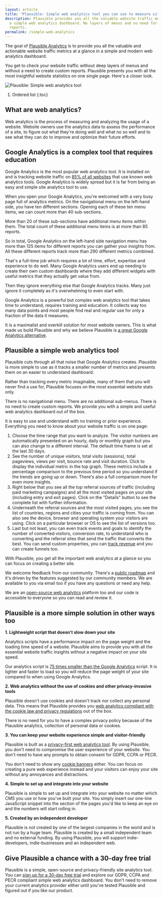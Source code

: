 ```yaml
---
layout: article
title: "Plausible: Simple web analytics tool you can use to measure site traffic"
description: Plausible provides you all the valuable website traffic metrics in
  a simple web analytics dashboard. No layers of menus and no need for custom
  reports.
permalink: /simple-web-analytics
---
```

The goal of [Plausible Analytics](https://plausible.io/) is to provide you all the valuable and actionable website traffic metrics at a glance in a simple and modern web analytics dashboard.

You get to check your website traffic without deep layers of menus and without a need to create custom reports. Plausible presents you with all the most insightful website statistics on one single page. Here's a closer look.

![Plausible: Simple web analytics tool](/uploads/google-analytics-alternatives.png "Plausible: Simple web analytics tool")

1. Ordered list
{:toc}

## What are web analytics?

Web analytics is the process of measuring and analyzing the usage of a website. Website owners use the analytics data to assess the performance of a site, to figure out what they're doing well and what no so well and to see what they can do to improve and optimize their future efforts.

## Google Analytics is a complex tool that requires education

Google Analytics is the most popular web analytics tool. It is installed on and is tracking website traffic on [85% of all websites](https://w3techs.com/technologies/history_overview/traffic_analysis) that use known web analytics tools. Google Analytics is widely spread but it is far from being an easy and simple site analytics tool to use.

When you open your Google Analytics, you're welcomed with a very busy page full of analytics metrics. On the navigational menu on the left-hand side, you have ten different sections. Opening each of these ten menu items, we can count more than 40 sub-sections.

More than 20 of these sub-sections have additional menu items within them. The total count of these additional menu items is at more than 85 reports.

So in total, Google Analytics on the left-hand side navigation menu has more than 125 items for different reports you can gather your insights from. All these different reports track more than 290 different metrics combined.

That's a full-time job which requires a lot of time, effort, expertise and experience to do well. Many Google Analytics users end up needing to create their own custom dashboards where they add different widgets with useful metrics that they actually get value from.

Then they ignore everything else that Google Analytics tracks. Many just ignore it completely as it's overwhelming to even start with.

Google Analytics is a powerful but complex web analytics tool that takes time to understand, requires training and education. It collects way too many data points and most people find real and regular use for only a fraction of the data it measures.

It is a maximalist and overkill solution for most website owners. This is what made us build Plausible and why we believe Plausible is [a great Google Analytics alternative](https://plausible.io/vs-google-analytics).

## Plausible a simple web analytics tool

Plausible cuts through all that noise that Google Analytics creates. Plausible is more simple to use as it tracks a smaller number of metrics and presents them on an easier to understand dashboard.

Rather than tracking every metric imaginable, many of them that you will never find a use for, Plausible focuses on the most essential website stats only.

There is no navigational menu. There are no additional sub-menus. There is no need to create custom reports. We provide you with a simple and useful web analytics dashboard out of the box.

It is easy to use and understand with no training or prior experience. Everything you need to know about your website traffic is on one page:

1. Choose the time range that you want to analyze. The visitor numbers are automatically presented on an hourly, daily or monthly graph but you can also change to a different interval. The default time frame is set at the last 30 days.
2. See the number of unique visitors, total visits (sessions), total pageviews, views per visit, bounce rate and visit duration. Click to display the individual metric in the top graph. These metrics include a percentage comparison to the previous time period so you understand if the trends are going up or down. There's also a full comparison more for even more insights.
3. Right below that you see all the top referral sources of traffic (including paid marketing campaigns) and all the most visited pages on your site (including entry and exit pages). Click on the "Details" button to see the complete list with further information.
4. Underneath the referral sources and the most visited pages, you see the list of countries, regions and cities your traffic is coming from. You can also see the device, browser and operating system your visitors are using. Click on a particular browser or OS to see the list of versions too.
5. Last but not least, you can even track events and goals to identify the number of converted visitors, conversion rate, to understand who is converting and the referral sites that send the traffic that converts the best. You can send custom properties, you can [track revenue](https://plausible.io/blog/ecommerce-revenue-attribution) and you can create funnels too.

With Plausible, you get all the important web analytics at a glance so you can focus on creating a better site.

We welcome feedback from our community. There's a [public roadmap](https://plausible.io/roadmap) and it's driven by the features suggested by our community members. We are available to you via email too if you have any questions or need any help.

We are an [open-source web analytics](https://plausible.io/open-source-website-analytics) platform too and our code is accessible to everyone so you can read and review it.

## Plausible is a more simple solution in other ways too

**1. Lightweight script that doesn't slow down your site**

Analytics scripts have a performance impact on the page weight and the loading time speed of a website. Plausible aims to provide you with all the essential website traffic insights without a negative impact on your site speed.

Our analytics script is [75 times smaller than the Google Analytics](https://plausible.io/lightweight-web-analytics) script. It is lighter and faster to load so you will reduce the page weight of your site compared to when using Google Analytics.

**2. Web analytics without the use of cookies and other privacy-invasive tools**

Plausible doesn't use cookies and doesn't track nor collect any personal data. This means that Plausible provides you [web analytics compliant with the cookie law and privacy regulations](https://plausible.io/data-policy) out of the box.

There is no need for you to have a complex privacy policy because of the Plausible analytics, collection of personal data or cookies.

**3. You can keep your website experience simple and visitor-friendly**

Plausible is built as a [privacy-first web analytics tool](https://plausible.io/privacy-focused-web-analytics). By using Plausible, you don't need to compromise the user experience of your website. You don't need to have any prompts to obtain consent for GDPR, CCPA or PECR.

You don't need to show any [cookie banners](https://plausible.io/blog/cookie-consent-banners) either. You can focus on creating a pure web experience instead and your visitors can enjoy your site without any annoyances and distractions.

**4. Simple to set up and integrate into your website**

Plausible is simple to set up and integrate into your website no matter which CMS you use or how you've built your site. You simply insert our one-line JavaScript snippet into the <head> section of the pages you'd like to keep an eye on and the numbers will start rolling in.

**5. Created by an independent developer**

Plausible is not created by one of the largest companies in the world and is not run by a huge team. Plausible is created by a small independent team and no external funding. By using Plausible, you will support indie-developers, indie-businesses and an independent web.

## Give Plausible a chance with a 30-day free trial

Plausible is a simple, open-source and privacy-friendly site analytics tool. You can [sign up for a 30-day free trial](https://plausible.io/register) and explore our GDPR, CCPA and PECR compliant simple web analytics dashboard. You don't need to remove your current analytics provider either until you've tested Plausible and figured out if you like our product.

